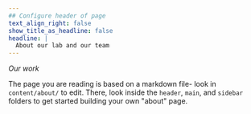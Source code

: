 ```yaml
---
## Configure header of page
text_align_right: false
show_title_as_headline: false
headline: |
  About our lab and our team
---
```


<!-- this is a subheadline -->
*Our work* 

The page you are reading is based on a markdown file- look in `content/about/` to edit. There, look inside the `header`, `main`, and `sidebar` folders to get started building your own "about" page.